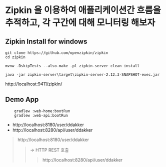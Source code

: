 # Zipkin 을 이용하여 애플리케이션간 흐름을 추적하고, 각 구간에 대해 모니터링 해보자

## Zipkin Install for windows
```
git clone https://github.com/openzipkin/zipkin
cd zipkin

mvnw -DskipTests --also-make -pl zipkin-server clean install

java -jar zipkin-server\target\zipkin-server-2.12.3-SNAPSHOT-exec.jar
```
http://localhost:9411/zipkin/

## Demo App
```
    gradlew :web-home:bootRun
    gradlew :web-api:bootRun
```
* http://localhost:8180/user/ddakker
* http://localhost:8280/api/user/ddakker

> http://localhost:8180/user/ddakker
>> -> HTTP REST 호출 
>>> http://localhost:8280/api/user/ddakker


